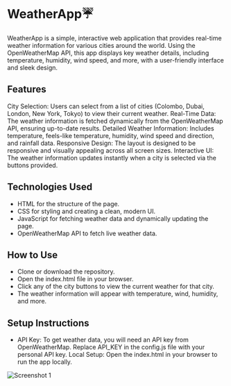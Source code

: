 # WeatherApp☔
WeatherApp is a simple, interactive web application that provides real-time weather information for various cities around the world. Using the OpenWeatherMap API, this app displays key weather details, including temperature, humidity, wind speed, and more, with a user-friendly interface and sleek design.

## Features
City Selection: Users can select from a list of cities (Colombo, Dubai, London, New York, Tokyo) to view their current weather.
Real-Time Data: The weather information is fetched dynamically from the OpenWeatherMap API, ensuring up-to-date results.
Detailed Weather Information: Includes temperature, feels-like temperature, humidity, wind speed and direction, and rainfall data.
Responsive Design: The layout is designed to be responsive and visually appealing across all screen sizes.
Interactive UI: The weather information updates instantly when a city is selected via the buttons provided.

## Technologies Used
- HTML for the structure of the page.
- CSS for styling and creating a clean, modern UI.
- JavaScript for fetching weather data and dynamically updating the page.
- OpenWeatherMap API to fetch live weather data.

## How to Use
- Clone or download the repository.
- Open the index.html file in your browser.
- Click any of the city buttons to view the current weather for that city.
- The weather information will appear with temperature, wind, humidity, and more.

## Setup Instructions
- API Key: To get weather data, you will need an API key from OpenWeatherMap. Replace API_KEY in the config.js file with your personal API key.
Local Setup: Open the index.html in your browser to run the app locally.

![Screenshot 1](Capture.JPG)
